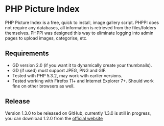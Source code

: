 PHP Picture Index
=====

PHP Picture Index is a free, quick to install, image gallery script. PHPPI does not require any databases, all information is retrieved from the files/folders themselves. PHPPI was designed this way to eliminate logging into admin pages to upload images, categorise, etc.

## Requirements

 * GD version 2.0 (if you want it to dynamically create your thumbnails).
 * GD (if used) must support JPEG, PNG and GIF.
 * Tested with PHP 5.3.2, may work with earlier versions.
 * Tested working with Firefox 11+ and Internet Explorer 7+. Should work fine on other browsers as well.
 
## Release

Version 1.3.0 to be released on GitHub, currently 1.3.0 is still in progress, you can download 1.2.0 from the [official website](http://phppi.pixelizm.com)
